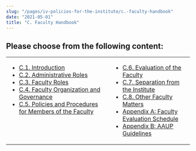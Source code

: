 ```yaml
---
slug: "/pages/iv-policies-for-the-institute/c.-faculty-handbook"
date: "2021-05-01"
title: "C. Faculty Handbook"
---
```


## Please choose from the following content:

<table border="0">

<tbody>

<tr valign="top">

<td>

- [C.1\. Introduction](/pages/iv-policies-for-the-institute/c.-faculty-handbook/1.-introduction)
- [C.2\. Administrative Roles](/pages/iv-policies-for-the-institute/c.-faculty-handbook/2.-administrative-roles)
- [C.3\. Faculty Roles](/pages/iv-policies-for-the-institute/c.-faculty-handbook/3.-faculty-roles)
- [C.4\. Faculty Organization and Governance](/pages/iv-policies-for-the-institute/c.-faculty-handbook/4.-faculty-organization-and-governance)
- [C.5\. Policies and Procedures for Members of the Faculty](/pages/iv-policies-for-the-institute/c.-faculty-handbook/5.-policies-and-procedures-for-members-of-the-faculty)

</td>

<td>

- [C.6\. Evaluation of the Faculty](/pages/iv-policies-for-the-institute/c.-faculty-handbook/6.-evaluation-of-the-faculty)
- [C.7\. Separation from the Institute](/pages/iv-policies-for-the-institute/c.-faculty-handbook/7.-separation-from-the-institute)
- [C.8\. Other Faculty Matters](/pages/iv-policies-for-the-institute/c.-faculty-handbook/8.-other-faculty-matters)
- [Appendix A: Faculty Evaluation Schedule](/pages/iv-policies-for-the-institute/c.-faculty-handbook/appendix-a-faculty-evaluation-schedule)
- [Appendix B: AAUP Guidelines](/pages/iv-policies-for-the-institute/c.-faculty-handbook/appendix-b-aaup-guidelines)

</td>

</tr>

</tbody>

</table>
